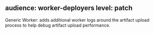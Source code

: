 audience: worker-deployers
level: patch
---
Generic Worker: adds additional worker logs around the artifact upload process to help debug artifact upload performance.
